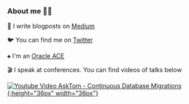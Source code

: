 ### About me 👩‍💻


📝 I write blogposts on [Medium](https://medium.com/@jasminfluri)

🐦 You can find me on [Twitter](https://twitter.com/jasminfluri)

♠ I'm an [Oracle ACE](https://apexapps.oracle.com/pls/apex/f?p=119297:3::::::)

🎬 I speak at conferences. You can find videos of talks below 

[![Youtube Video AskTom - Continuous Database Migrations](http://img.youtube.com/vi/i3MiWGF2oOs/0.jpg){:height="36px" width="36px"}](https://www.youtube.com/watch?v=i3MiWGF2oOs "Youtube Video AskTom - Continuous Database Migrations")
